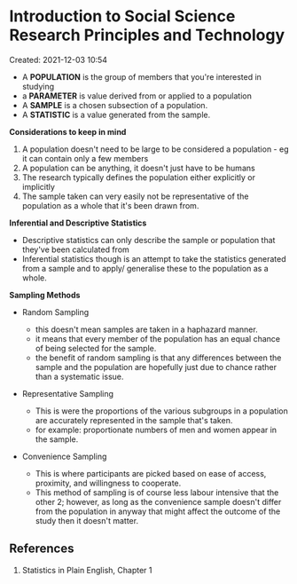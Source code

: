# Introduction to Social Science Research Principles and Technology
Created: 2021-12-03 10:54


- A **POPULATION** is the group of members that you're interested in studying
- a **PARAMETER** is value derived from or applied to a population 
- A **SAMPLE** is a chosen subsection of a population.
- A **STATISTIC** is a value generated from the sample. 

**Considerations to keep in mind**
1) A population doesn't need to be large to be considered a population - eg it can contain only a few members 
2) A population can be anything, it doesn't just have to be humans 
3) The research typically defines the population either explicitly or implicitly 
4) The sample taken can very easily not be representative of the population as a whole that it's been drawn from. 

**Inferential and Descriptive Statistics**
- Descriptive statistics can only describe the sample or population that they've been calculated from
- Inferential statistics though is an attempt to take the statistics generated from a sample and to apply/ generalise these to the population as a whole. 

**Sampling Methods**
- Random Sampling
	- this doesn't mean samples are taken in a haphazard manner. 
	- it means that every member of the population has an equal chance of being selected for the sample. 
	- the benefit of random sampling is that any differences between the sample and the population are hopefully just due to chance rather than a systematic issue. 

- Representative Sampling
	- This is were the proportions of the various subgroups in a population are accurately represented in the sample that's taken. 
	- for example: proportionate numbers of men and women appear in the sample.

- Convenience Sampling
	- This is where participants are picked based on ease of access, proximity, and willingness to cooperate. 
	- This method of sampling is of course less labour intensive that the other 2; however, as long as the convenience sample doesn't differ from the population in anyway that might affect the outcome of the study then it doesn't matter. 
























## References
1. Statistics in Plain English, Chapter 1